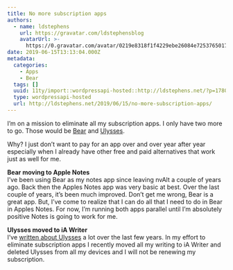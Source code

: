 ```yaml
---
title: No more subscription apps
authors:
  - name: ldstephens
    url: https://gravatar.com/ldstephensblog
    avatarUrl: >-
      https://0.gravatar.com/avatar/0219e8318f1f4229ebe26084e7253765017f43ca0c631be37dc6d0b8ad6e40a4?s=96&d=identicon&r=G
date: 2019-06-15T13:13:04.000Z
metadata:
  categories:
    - Apps
    - Bear
  tags: []
  uuid: 11ty/import::wordpressapi-hosted::http://ldstephens.net/?p=1780
  type: wordpressapi-hosted
  url: http://ldstephens.net/2019/06/15/no-more-subscription-apps/
---
```

I’m on a mission to eliminate all my subscription apps. I only have two more to go. Those would be [Bear](https://bear.app/) and [Ulysses](https://ulysses.app/).

Why? I just don’t want to pay for an app over and over year after year especially when I already have other free and paid alternatives that work just as well for me.

**Bear moving to Apple Notes**  
I’ve been using Bear as my notes app since leaving nvAlt a couple of years ago. Back then the Apples Notes app was very basic at best. Over the last couple of years, it’s been much improved. Don’t get me wrong, Bear is a great app. But, I’ve come to realize that I can do all that I need to do in Bear in Apples Notes. For now, I’m running both apps parallel until I’m absolutely positive Notes is going to work for me.

**Ulysses moved to iA Writer**  
I’ve [written about Ulysses](https://ldstephens.net/?s=Ulysses) a lot over the last few years. In my effort to eliminate subscription apps I recently moved all my writing to iA Writer and deleted Ulysses from all my devices and I will not be renewing my subscription.